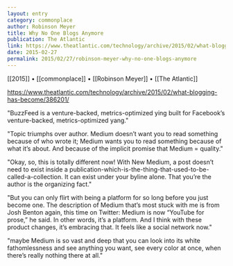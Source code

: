 ```yaml
---
layout: entry
category: commonplace
author: Robinson Meyer
title: Why No One Blogs Anymore
publication: The Atlantic
link: https://www.theatlantic.com/technology/archive/2015/02/what-blogging-has-become/386201/
date: 2015-02-27
permalink: 2015/02/27/robinson-meyer-why-no-one-blogs-anymore
---
```


[[2015]] • [[commonplace]] • [[Robinson Meyer]] • [[The Atlantic]]

https://www.theatlantic.com/technology/archive/2015/02/what-blogging-has-become/386201/

"BuzzFeed is a venture-backed, metrics-optimized ying built for Facebook’s venture-backed, metrics-optimized yang."
 
"Topic triumphs over author. Medium doesn’t want you to read something because of who wrote it; Medium wants you to read something because of what it’s about. And because of the implicit promise that Medium = quality."
 
"Okay, so, this is totally different now! With New Medium, a post doesn’t need to exist inside a publication-which-is-the-thing-that-used-to-be-called-a-collection. It can exist under your byline alone. That you’re the author is the organizing fact."

"But you can only flirt with being a platform for so long before you just become one. The description of Medium that’s most stuck with me is from Josh Benton again, this time on Twitter: Medium is now “YouTube for prose,” he said. In other words, it’s a platform. And I think with these product changes, it’s embracing that. It feels like a social network now."

"maybe Medium is so vast and deep that you can look into its white fathomlessness and see anything you want, see every color at once, when there’s really nothing there at all."
